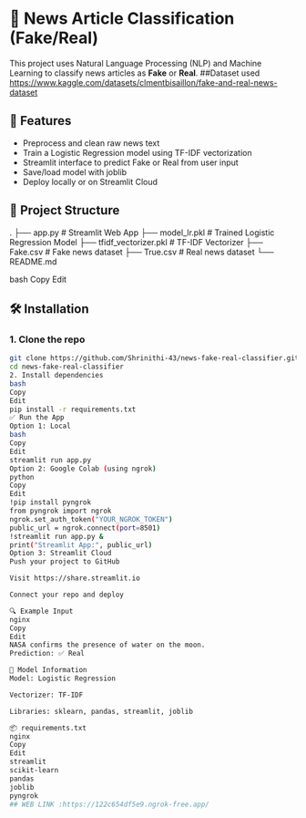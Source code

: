 # 📰 News Article Classification (Fake/Real)

This project uses Natural Language Processing (NLP) and Machine Learning to classify news articles as **Fake** or **Real**.
##Dataset used
https://www.kaggle.com/datasets/clmentbisaillon/fake-and-real-news-dataset
## 🚀 Features
- Preprocess and clean raw news text
- Train a Logistic Regression model using TF-IDF vectorization
- Streamlit interface to predict Fake or Real from user input
- Save/load model with joblib
- Deploy locally or on Streamlit Cloud

## 📁 Project Structure
.
├── app.py # Streamlit Web App
├── model_lr.pkl # Trained Logistic Regression Model
├── tfidf_vectorizer.pkl # TF-IDF Vectorizer
├── Fake.csv # Fake news dataset
├── True.csv # Real news dataset
└── README.md

bash
Copy
Edit

## 🛠️ Installation
### 1. Clone the repo
```bash
git clone https://github.com/Shrinithi-43/news-fake-real-classifier.git
cd news-fake-real-classifier
2. Install dependencies
bash
Copy
Edit
pip install -r requirements.txt
✅ Run the App
Option 1: Local
bash
Copy
Edit
streamlit run app.py
Option 2: Google Colab (using ngrok)
python
Copy
Edit
!pip install pyngrok
from pyngrok import ngrok
ngrok.set_auth_token("YOUR_NGROK_TOKEN")
public_url = ngrok.connect(port=8501)
!streamlit run app.py &
print("Streamlit App:", public_url)
Option 3: Streamlit Cloud
Push your project to GitHub

Visit https://share.streamlit.io

Connect your repo and deploy

🔍 Example Input
nginx
Copy
Edit
NASA confirms the presence of water on the moon.
Prediction: ✅ Real

🧠 Model Information
Model: Logistic Regression

Vectorizer: TF-IDF

Libraries: sklearn, pandas, streamlit, joblib

📦 requirements.txt
nginx
Copy
Edit
streamlit
scikit-learn
pandas
joblib
pyngrok
## WEB LINK :https://122c654df5e9.ngrok-free.app/
